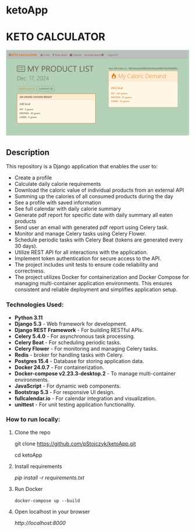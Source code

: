 # ketoApp 
<h1>KETO CALCULATOR</h1>
<img src="ketoapp.png" width="800px">

## Description

This repository is a Django application that enables the user to:

- Create a profile 
- Calculate daily calorie requirements
- Download the caloric value of individual products from an external API
- Summing up the calories of all consumed products during the day
- See a profile with saved information
- See full calendar with daily calorie summary
- Generate pdf report for specific date with daily summary all eaten products
- Send user an email with generated pdf report using Celery task.
- Monitor and manage Celery tasks using Celery Flower.
- Schedule periodic tasks with Celery Beat (tokens are generated every 30 days).
- Utilize REST API for all interactions with the application.
- Implement token authentication for secure access to the API.
- The project includes unit tests to ensure code reliability and correctness.
- The project utilizes Docker for containerization and Docker Compose for managing 
  multi-container application environments. This ensures consistent and reliable 
  deployment and simplifies application setup.

### Technologies Used:

- **Python 3.11**
- **Django 5.3** - Web framework for development. 
- **Django REST Framework** - For building RESTful APIs.
- **Celery 5.4.0** - For asynchronous task processing.
- **Celery Beat** - For scheduling periodic tasks.
- **Celery Flower** - For monitoring and managing Celery tasks.
- **Redis** - broker for handling tasks with Celery.
- **Postgres 15.4** - Database for storing application data.
- **Docker 24.0.7** - For containerization.
- **Docker-compose v2.23.3-desktop.2** - To manage multi-container environments.
- **JavaScript** - For dynamic web components.
- **Bootstrap 5.3** - For responsive UI design.
- **fullcalendar.io** - For calendar integration and visualization.
- **unittest** - For unit testing application functionality.

### How to run locally:

1. Clone the repo

    git clone https://github.com/pStojczyk/ketoApp.git
   
    cd ketoApp

2. Install requirements
 
    _pip install -r requirements.txt_

3. Run Docker

    `docker-compose up --build`

4. Open localhost in your browser

    _http://localhost:8000_
